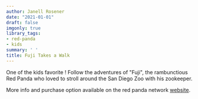 ```yaml
---
author: Janell Rosener
date: "2021-01-01"
draft: false
imgonly: true
library_tags:
- red-panda
- kids
summary: ' '
title: Fuji Takes a Walk
---
```

One of the kids favorite ! Follow the adventures of "Fuji", the rambunctious Red Panda who loved to stroll around the San Diego Zoo with his zookeeper. 

More info and purchase option available on the red panda network [website](https://www.redpandanetwork.org/contribute/merchandise-gifts/fuji-book/).
